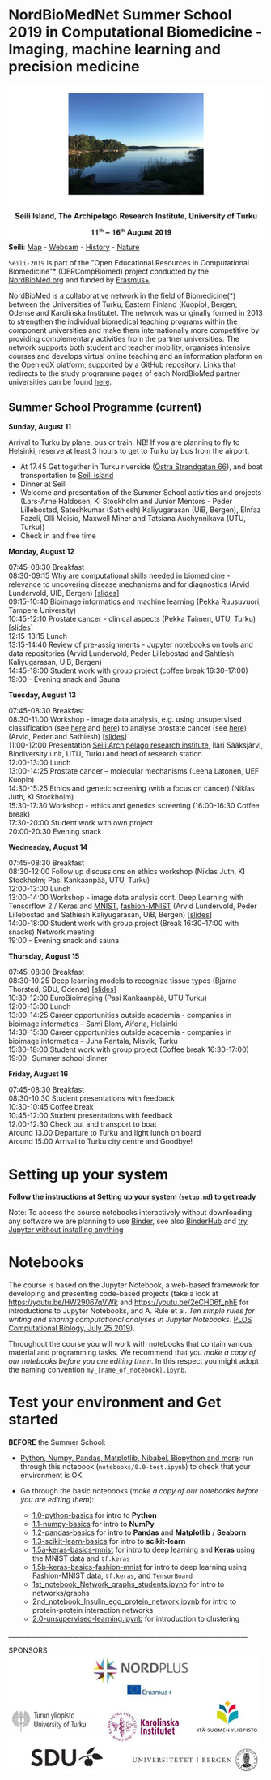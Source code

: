 # NordBioMedNet Summer School 2019 in Computational Biomedicine - Imaging, machine learning and precision medicine

![Seili-2019 image](./assets/seili_2019.png) 
**Seili**: [Map](https://www.visitseili.fi/en/map) - [Webcam](https://www.visitseili.fi/en/webcam-and-weather/#pll_switcher) - [History](https://www.visitseili.fi/en/history) - [Nature](https://www.visitseili.fi/en/nature)


`Seili-2019` is part of the "Open Educational Resources in Computational Biomedicine"* (OERCompBiomed) project conducted by the [NordBioMed.org](https://nordbiomed.org/news/summer-school-2019) and funded by [Erasmus+](http://ec.europa.eu/programmes/erasmus-plus/projects/eplus-project-details/#project/bc4e0bdb-aa64-4d5c-a7f2-26d68ec36647).

NordBioMed is a collaborative network in the field of Biomedicine(*) between the Universities of Turku, Eastern Finland (Kuopio), Bergen, Odense and Karolinska Institutet. The network was originally formed in 2013 to strengthen the individual biomedical teaching programs within the component universities and make them internationally more competitive by providing complementary activities from the partner universities. The network supports both student and teacher mobility, organises intensive courses and develops virtual online teaching and an information platform on the [Open edX](https://open.edx.org/) platform, supported by a GitHub repository.
Links that redirects to the study programme pages of each NordBioMed partner universities can be found [here](https://nordbiomed.org).



## Summer School Programme (current)

**Sunday, August 11**

Arrival to Turku by plane, bus or train. NB! If you are planning to fly to Helsinki, reserve at least 3 hours to get to Turku by bus from the airport.

 - At 17.45	Get together in Turku riverside ([Östra Strandgatan 66](https://www.google.com/maps/place/It%C3%A4inen+Rantakatu+66,+20810+Turku,+Finland/@60.4392863,22.2435996,17z/data=!3m1!4b1!4m5!3m4!1s0x468c770743d1c15d:0xe54b5e21c7c1efd4!8m2!3d60.4392863!4d22.2457883)), and boat transportation to [Seili island](https://www.visitseili.fi/en/map)
 - Dinner at Seili
 - Welcome and presentation of the Summer School activities and projects  (Lars-Arne Haldosen, KI Stockholm and Junior Mentors - Peder Lillebostad, Sateshkumar (Sathiesh) Kaliyugarasan (UiB, Bergen), Elnfaz Fazeli, Olli Moisio, Maxwell Miner and Tatsiana Auchynnikava (UTU, Turku))
 - Check in and free time

**Monday, August 12**

07:45-08:30	Breakfast <br>
08:30-09:15	Why are computational skills needed in biomedicine - relevance to uncovering disease mechanisms and for diagnostics (Arvid Lundervold, UIB, Bergen) [[slides](https://docs.google.com/presentation/d/1srqlU0Kk3NlfTV91haD1pgaOm08VvSndPULtYaq3gQg/edit?usp=sharing)]<br>
09:15-10:40	Bioimage informatics and machine learning (Pekka Ruusuvuori, Tampere University)<br>
10:45-12:10	Prostate cancer - clinical aspects (Pekka Taimen, UTU, Turku) [[slides](./presentations/Summer_School_2019_Taimen_shared.pdf)]<br>
12:15-13:15	Lunch<br>
13:15-14:40	Review of pre-assignments - Jupyter notebooks on tools and data repositories (Arvid Lundervold, Peder Lillebostad and Sahtiesh Kaliyugarasan, UiB, Bergen)<br>
14:45-18:00	Student work with group project (coffee break 16:30-17:00)<br>
19:00 -	Evening snack and Sauna

**Tuesday, August 13**

07:45-08:30	Breakfast<br>
08:30-11:00	Workshop - image data analysis, e.g. using unsupervised classification (see [here](notebooks/2.0-unsupervised-learning.ipynb) and [here](notebooks/brain-mri-unsupervised-classification.ipynb)) to analyse prostate cancer (see [here](notebooks/prostate-mri-unsupervised-classification.ipynb)) (Arvid, Peder and Sathiesh) [[slides](https://docs.google.com/presentation/d/1E5YYcxXunRrD7DYPOGmIuihcDEKnaTzBI73tUOgyM8s/edit?usp=sharing)] <br>
11:00-12:00	Presentation [Seili Archipelago research institute](https://www.utu.fi/en/units/cerut/archipelago-research-institute/Pages/home.aspx), Ilari Sääksjärvi, 
		Biodiversity unit, UTU, Turku and head of research station<br>
12:00-13:00	Lunch<br>
13:00-14:25	Prostate cancer – molecular mechanisms (Leena Latonen, UEF Kuopio)<br>
14:30-15:25	Ethics and genetic screening (with a focus on cancer) (Niklas Juth, KI Stockholm)<br>
15:30-17:30	Workshop - ethics and genetics screening (16:00-16:30 Coffee break)<br>
17:30-20:00	Student work with own project<br>
20:00-20:30	Evening snack

**Wednesday, August 14**

07:45-08:30	Breakfast<br>
08:30-12:00	Follow up discussions on ethics workshop (Niklas Juth, KI Stockholm; Pasi Kankaanpää, UTU, Turku)<br>
12:00-13:00	Lunch<br>
13:00-14:00	Workshop - image data analysis cont. Deep Learning with Tensorflow 2 / Keras and [MNIST](notebooks/1.5a-keras-basics-mnist.ipynb), [fashion-MNIST](notebooks/1.5b-keras-basics-fashion-mnist.ipynb) (Arvid Lundervold, Peder 
		Lillebostad and Sathiesh Kaliyugarasan, UiB, Bergen) [[slides](https://docs.google.com/presentation/d/1_OryudMkKXNhnkqgli6iPu75XOA5JxfxfNqA9y9fiKI/edit?usp=sharing)]<br>
14:00-18:00	Student work with group project (Break 16:30-17:00 with snacks) Network meeting<br>
19:00 -	Evening snack and sauna<br>

**Thursday, August 15**

07:45-08:30	Breakfast<br>
08:30-10:25	Deep learning models to recognize tissue types (Bjarne Thorsted, SDU, Odense) [[slides](https://docs.google.com/presentation/d/1qvzltCtoiLR7v65XbjguHK4iSpSuE8r0FOzZnlyGEac/edit?usp=sharing)]<br>
10:30-12:00	EuroBioimaging (Pasi Kankaanpää, UTU Turku)<br>
12:00-13:00	Lunch<br>
13:00-14:25	Career opportunities outside academia - companies in bioimage informatics – Sami Blom, Aiforia, Helsinki<br>
14:30-15:30	Career opportunities outside academia - companies in bioimage informatics – Juha Rantala, Misvik, Turku<br>
15:30-18:00	Student work with group project (Coffee break 16:30-17:00) <br>
19:00-	Summer school dinner<br>

**Friday, August 16**

07:45-08:30	Breakfast<br>
08:30-10:30	Student presentations with feedback <br>
10:30-10:45	Coffee break<br>
10:45-12:00	Student presentations with feedback <br>
12:00-12:30	Check out and transport to boat<br>
Around 13.00 Departure to Turku and light lunch on board<br>
Around 15:00 Arrival to Turku city centre and Goodbye!<br>


# Setting up your system

**Follow the instructions at [Setting up your system](setup.md) (`setup.md`) to get ready**

Note: To access the course notebooks interactively without downloading any software we are planning to use [Binder](https://mybinder.org), see also
[BinderHub](https://github.com/jupyterhub/binderhub) and [try Jupyter without installing anything](https://jupyter.org/try)

# Notebooks
The course is based on the Jupyter Notebook, a web-based framework for developing and presenting code-based projects (take a look at https://youtu.be/HW29067qVWk and https://youtu.be/2eCHD6f_phE for introductions to Jupyter Notebooks, and A. Rule et al. _Ten simple rules for writing and sharing computational analyses in Jupyter Notebooks_. [PLOS Computational Biology, July 25 2019](https://journals.plos.org/ploscompbiol/article?id=10.1371/journal.pcbi.1007007)).

Throughout the course you will work with notebooks that contain various material and programming tasks. We recommend that you *make a copy of our notebooks before you are editing them*. In this respect you might adopt the naming convention `my_[name_of_notebook].ipynb`.


# Test your environment and Get started
**BEFORE** the Summer School:
* [Python, Numpy, Pandas, Matplotlib, Nibabel, Biopython and more](notebooks/0.0-test.ipynb): run through this notebook (`notebooks/0.0-test.ipynb`) to check that your environment is OK.<br>

* Go through the basic notebooks (*make a copy of our notebooks before you are editing them*):
  * [1.0-python-basics](notebooks/1.0-python-basics.ipynb) for intro to **Python**
  * [1.1-numpy-basics](notebooks/1.1-numpy-basics.ipynb) for intro to **NumPy**
  * [1.2-pandas-basics](notebooks/1.2-pandas-basics.ipynb) for intro to **Pandas** and **Matplotlib** / **Seaborn**
  * [1.3-scikit-learn-basics](notebooks/1.3-scikit-learn-basics.ipynb) for intro to **scikit-learn**
  * [1.5a-keras-basics-mnist](notebooks/1.5a-keras-basics-mnist.ipynb) for intro to deep learning and **Keras** using the MNIST data and `tf.keras`
  * [1.5b-keras-basics-fashion-mnist](notebooks/1.5b-keras-basics-fashion-mnist.ipynb) for intro to deep learning using Fashion-MNIST data, `tf.keras`, and `TensorBoard`
  * [1st_notebook_Network_graphs_students.ipynb](notebooks/1st_notebook_Network_graphs_students.ipynb) for intro to networks/graphs
  * [2nd_notebook_Insulin_ego_protein_network.ipynb](notebooks/2nd_notebook_Insulin_ego_protein_network.ipynb) for intro to protein-protein  interaction networks
  * [2.0-unsupervised-learning.ipynb](notebooks/2.0-unsupervised-learning.ipynb) for introduction to clustering


__________________________________________________________________________<br>

SPONSORS<br>
<img src="./assets/logos.png" width="500">
